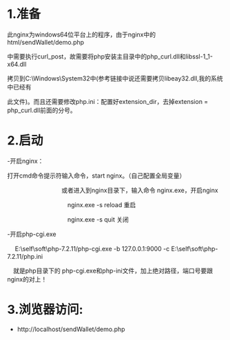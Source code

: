 # 1.准备
 此nginx为windows64位平台上的程序，由于nginx中的html/sendWallet/demo.php
 
 中需要执行curl_post，故需要将php安装主目录中的php_curl.dll和libssl-1_1-x64.dll
 
 拷贝到C:\Windows\System32中(参考链接中说还需要拷贝libeay32.dll,我的系统中已经有
 
 此文件)。而且还需要修改php.ini：配置好extension_dir，去掉extension = php_curl.dll前面的分号。

# 2.启动

  -开启nginx：
  
   打开cmd命令提示符输入命令，start nginx。（自己配置全局变量）
  
　　　　　　　　　或者进入到nginx目录下，输入命令 nginx.exe，开启nginx
         
　　　　　　　　　　nginx.exe -s reload  重启
          
　　　　　　　　　　nginx.exe -s quit   关闭

  -开启php-cgi.exe
  
　 E:\self\soft\php-7.2.11/php-cgi.exe -b 127.0.0.1:9000 -c E:\self\soft\php-7.2.11/php.ini 
 
　就是php目录下的 php-cgi.exe和php-ini文件，加上绝对路径，端口号要跟nginx的对上！
 
# 3.浏览器访问:

 - http://localhost/sendWallet/demo.php
